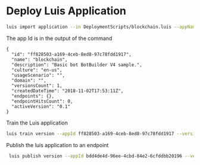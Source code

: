 # Deploy Luis Application

```bash
luis import application --in DeploymentScripts/blockchain.luis --appName blockchain --authoringKey ff5f2c845237409fb367862c957411ad
```

The app Id is in the output of the command

```
{
  "id": "ff828503-a169-4ceb-8ed8-97c78fdd1917",
  "name": "blockchain",
  "description": "Basic bot BotBuilder V4 sample.",
  "culture": "en-us",
  "usageScenario": "",
  "domain": "",
  "versionsCount": 1,
  "createdDateTime": "2018-11-02T17:53:11Z",
  "endpoints": {},
  "endpointHitsCount": 0,
  "activeVersion": "0.1"
}
```

Train the Luis application

```bash
luis train version --appId ff828503-a169-4ceb-8ed8-97c78fdd1917 --versionId 0.1 --authoringKey ff5f2c845237409fb367862c957411ad
```

Publish the luis application to an endpoint

```bash
 luis publish version --appId bdd4de4d-96ee-4cbd-84e2-6cfddbb20196 --versionId 0.1 --authoringKey ff5f2c845237409fb367862c957411ad
```
